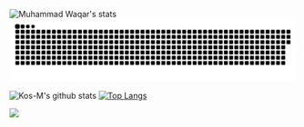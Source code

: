 ![Muhammad Waqar's stats](https://github-readme-stats.vercel.app/api?username=muhammadwaqarqsol&show_icons=true&theme=light)
<a href=#><img src="contribution.svg"></a>


<div float="right"> 
 
 


![Kos-M's github stats](https://github-readme-stats.vercel.app/api?username=muhammadwaqarqsol&show_icons=true&theme=gruvbox) 
[![Top Langs](https://github-readme-stats.vercel.app/api/top-langs/?username=muhammadwaqarqsol&layout=compact&theme=gruvbox)](https://github.com/anuraghazra/github-readme-stats)

 </div>
 
 ![](https://komarev.com/ghpvc/?username=muhammadwaqarqsol&color=lightgrey)
